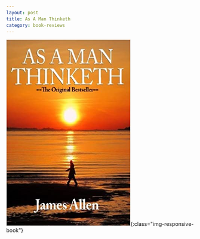 ```yaml
---
layout: post
title: As A Man Thinketh
category: book-reviews
---
```


![Cover](/assets/images/as-a-man.jpg){:class="img-responsive-book"}